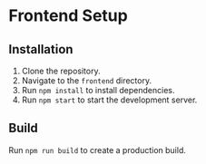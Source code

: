 # Frontend Setup

## Installation

1. Clone the repository.
2. Navigate to the `frontend` directory.
3. Run `npm install` to install dependencies.
4. Run `npm start` to start the development server.

## Build

Run `npm run build` to create a production build.